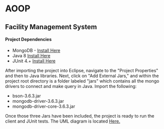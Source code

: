 # AOOP

## Facility Management System

#### Project Dependencies

- MongoDB - <a href="https://docs.mongodb.com/manual/tutorial/install-mongodb-on-os-x/">Install Here</a>
- Java 8 <a href="http://www.oracle.com/technetwork/java/javase/downloads/jdk8-downloads-2133151.html">Install Here</a>
- JUnit 4.+ <a href="https://github.com/junit-team/junit4/wiki/getting-started">Install Here</a>

After importing the project into Eclipse, navigate to the "Project Properties" and then to Java libraries. Next, click on "Add External Jars," and within the project root directory is a folder labeled "jars" which contains all the mongo drivers to connect and make query in Java. Import the following:

- bson-3.6.3.jar
- mongodb-driver-3.6.3.jar
- mongodb-driver-core-3.6.3.jar

Once those three Jars have been included, the project is ready to run the client and JUnit tests. The UML diagram is located <a href="https://github.com/johnosullivan/AOOP/blob/master/AOOP.png">Here.</a>

